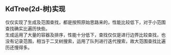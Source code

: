 KdTree(2d-树)实现
----
仅仅实现了生成及范围查找，都是按照原始思路来的，性能比较低下，对于小范围查找确实比遍历快些。<br />
生成运用了大量的容器及排序，性能十分低下，查找仅仅是进行边界比较查找，也没有记录范围，相当于二叉树搜索，运用了队列进行迭代搜索，故大范围查找比遍历还慢得多。
